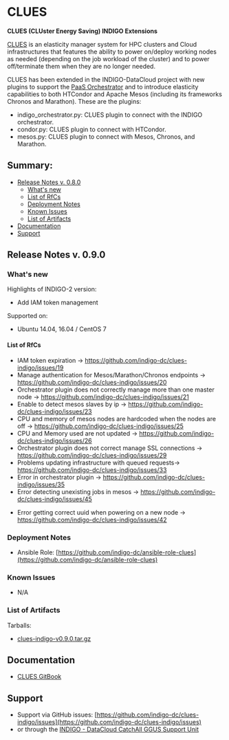 # CLUES 

**CLUES (CLUster Energy Saving) INDIGO Extensions**

[CLUES](https://github.com/grycap/clues) is an elasticity manager system for HPC clusters and Cloud infrastructures that features the ability to power on/deploy working nodes as needed (depending on the job workload of the cluster) and to power off/terminate them when they are no longer needed.

CLUES has been extended in the INDIGO-DataCloud project with new plugins to support the [PaaS Orchestrator](https://github.com/indigo-dc/orchestrator) and to introduce elasticity capabilities to both HTCondor and Apache Mesos (including its frameworks Chronos and Marathon). These are the plugins:

* indigo_orchestrator.py: CLUES plugin to connect with the INDIGO orchestrator.
* condor.py: CLUES plugin to connect with HTCondor.
* mesos.py: CLUES plugin to connect with Mesos, Chronos, and Marathon.

## Summary:
* [Release Notes v. 0.8.0](#id1)
  * [What's new](#id2)
  * [List of RfCs](#id3)
  * [Deployment Notes](#id4)
  * [Known Issues](#id5)
  * [List of Artifacts](#id7)
* [Documentation](#id6)
* [Support](#id8)


<a id="id1"></a>
## Release Notes v. 0.9.0

<a id="id2"></a>
### What's new

Highlights of INDIGO-2 version:
* Add IAM token management

Supported on:
* Ubuntu 14.04, 16.04 / CentOS 7

<a id="id3"></a>
#### List of RfCs

* IAM token expiration -> https://github.com/indigo-dc/clues-indigo/issues/19
* Manage authentication for Mesos/Marathon/Chronos endpoints -> https://github.com/indigo-dc/clues-indigo/issues/20
* Orchestrator plugin does not correctly manage more than one master node -> https://github.com/indigo-dc/clues-indigo/issues/21
* Enable to detect mesos slaves by ip -> https://github.com/indigo-dc/clues-indigo/issues/23
* CPU and memory of mesos nodes are hardcoded when the nodes are off -> https://github.com/indigo-dc/clues-indigo/issues/25
* CPU and Memory used are not updated -> https://github.com/indigo-dc/clues-indigo/issues/26
* Orchestrator plugin does not correct manage SSL connections -> https://github.com/indigo-dc/clues-indigo/issues/29
* Problems updating infrastructure with queued requests-> https://github.com/indigo-dc/clues-indigo/issues/33
* Error in orchestrator plugin -> https://github.com/indigo-dc/clues-indigo/issues/35
* Error detecting unexisting jobs in mesos -> https://github.com/indigo-dc/clues-indigo/issues/45
+ Error getting correct uuid when powering on a new node -> https://github.com/indigo-dc/clues-indigo/issues/42

<a id="id4"></a>
### Deployment Notes

* Ansible Role: [https://github.com/indigo-dc/ansible-role-clues](https://github.com/indigo-dc/ansible-role-clues)

<a id="id5"></a>
### Known Issues
* N/A

<a id="id7"></a>
### List of Artifacts

Tarballs:
* [clues-indigo-v0.9.0.tar.gz](http://repo.indigo-datacloud.eu/repository/indigo/2/centos7/x86_64/tgz/clues-indigo-v0.9.0.tar.gz)

<a id="id6"></a>
## Documentation

* [CLUES GitBook](https://indigo-dc.gitbooks.io/clues-indigo/content/)

<a id="id8"></a>
## Support

* Support via GitHub issues: [https://github.com/indigo-dc/clues-indigo/issues](https://github.com/indigo-dc/clues-indigo/issues)
* or through the [INDIGO - DataCloud CatchAll GGUS Support Unit](https://wiki.egi.eu/wiki/GGUS:INDIGO_DataCloud_Catch-all_FAQ)
